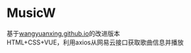# MusicW  
  基于[wangyuanxing.github.io](wangyuanxing.github.io)的改进版本  
  HTML+CSS+VUE，利用axios从网易云接口获取歌曲信息并播放

